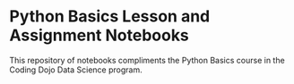 # Python Basics Lesson and Assignment Notebooks
This repository of notebooks compliments the Python Basics course in the Coding Dojo Data Science program.
